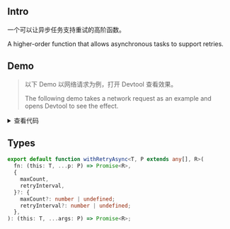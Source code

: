 ## Intro

一个可以让异步任务支持重试的高阶函数。

A higher-order function that allows asynchronous tasks to support retries.

## Demo

> 以下 Demo 以网络请求为例，打开 Devtool 查看效果。
>
> The following demo takes a network request as an example and opens Devtool to see the effect.

<script setup>
import Demo from './demo.vue'
</script>

<Demo />
<details>
  <summary>查看代码</summary>

<<< src/withRetryAsync/demo.vue{13,29-34}

</details>

## Types

```ts
export default function withRetryAsync<T, P extends any[], R>(
  fn: (this: T, ...p: P) => Promise<R>,
  {
    maxCount,
    retryInterval,
  }?: {
    maxCount?: number | undefined;
    retryInterval?: number | undefined;
  },
): (this: T, ...args: P) => Promise<R>;
```
